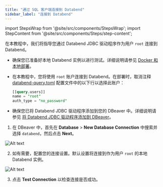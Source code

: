 ```yaml
---
title: "通过 SQL 客户端连接到 Databend"
sidebar_label: "连接到 Databend"
---
```


import StepsWrap from '@site/src/components/StepsWrap';
import StepContent from '@site/src/components/Steps/step-content';

在本教程中，我们将指导您通过 Databend JDBC 驱动程序作为用户 `root` 连接到 Databend。

<StepsWrap>
<StepContent number="0" title="开始之前">

- 确保您已准备好本地 Databend 实例以进行测试。详细说明请参见 [Docker 和本地部署](../../10-deploy/03-deploying-local.md)。
- 在本教程中，您将使用 `root` 账户连接到 Databend。在部署时，取消注释 [databend-query.toml](https://github.com/datafuselabs/databend/blob/main/scripts/distribution/configs/databend-query.toml) 配置文件中的以下行以选择此账户：

  ```sql title="databend-query.toml"
  [[query.users]]
  name = "root"
  auth_type = "no_password"
  ```

- 确保您已将 Databend JDBC 驱动程序添加到您的 DBeaver 中。详细说明请参见 [将 Databend JDBC 驱动程序添加到 DBeaver](index.md#adding-databend-jdbc-driver-to-dbeaver)。

</StepContent>
<StepContent number="1" title="创建连接">

1. 在 DBeaver 中，首先在 **Database** > **New Database Connection** 中搜索并选择 `databend`，然后点击 **Next**。

![Alt text](@site/docs/public/img/integration/jdbc-new-driver.png)

2. 如有需要，配置您的连接设置。默认设置将连接到作为用户 `root` 的本地 Databend 实例。

![Alt text](@site/docs/public/img/integration/jdbc-connect.png)

3. 点击 **Test Connection** 以检查连接是否成功。

</StepContent>
</StepsWrap>
